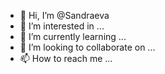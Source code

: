 - 👋 Hi, I’m @Sandraeva
- 👀 I’m interested in ...
- 🌱 I’m currently learning ...
- 💞️ I’m looking to collaborate on ...
- 📫 How to reach me ...

<!---
Sandraeva/Sandraeva is a ✨ special ✨ repository because its `README.md` (this file) appears on your GitHub profile.
You can click the Preview link to take a look at your changes.
--->
